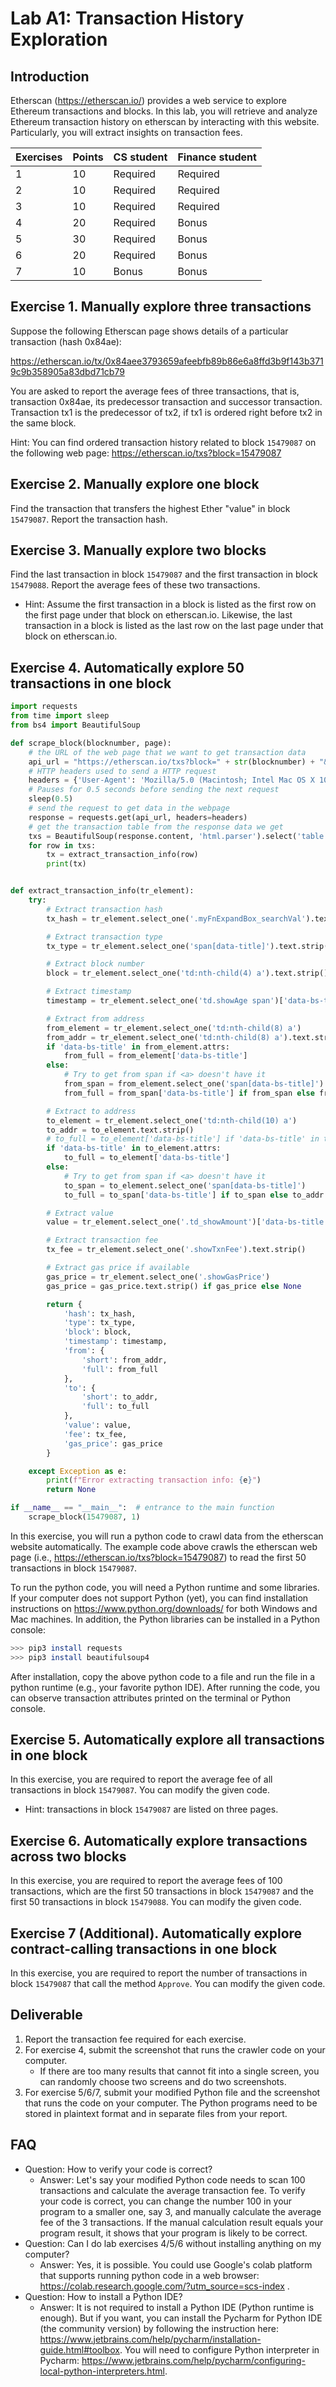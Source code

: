 Lab A1: Transaction History Exploration
===

Introduction
---

Etherscan (https://etherscan.io/) provides a web service to explore Ethereum transactions and blocks. In this lab, you will retrieve and analyze Ethereum transaction history on etherscan by interacting with this website. Particularly, you will extract insights on transaction fees.

| Exercises | Points | CS student | Finance student
| --- | --- | --- | --- |
|  1  | 10 |  Required | Required |
|  2  | 10 | Required | Required |
|  3  | 10 | Required | Required |
|  4  | 20 | Required | Bonus |
|  5  | 30 | Required | Bonus |
|  6  | 20 | Required | Bonus |
|  7  | 10 | Bonus | Bonus |

Exercise 1. Manually explore three transactions
---

Suppose the following Etherscan page shows details of a particular transaction (hash 0x84ae):

https://etherscan.io/tx/0x84aee3793659afeebfb89b86e6a8ffd3b9f143b3719c9b358905a83dbd71cb79

You are asked to report the average fees of three transactions, that is, transaction 0x84ae, its predecessor transaction and successor transaction. Transaction tx1 is the predecessor of tx2, if tx1 is ordered right before tx2 in the same block.

Hint: You can find ordered transaction history related to block `15479087` on the following web page: https://etherscan.io/txs?block=15479087

Exercise 2. Manually explore one block
---

Find the transaction that transfers the highest Ether "value" in block `15479087`. Report the transaction hash. 

Exercise 3. Manually explore two blocks
---

Find the last transaction in block `15479087` and the first transaction in block `15479088`. Report the average fees of these two transactions.

- Hint: Assume the first transaction in a block is listed as the first row on the first page under that block on etherscan.io. Likewise, the last transaction in a block is listed as the last row on the last page under that block on etherscan.io.

Exercise 4. Automatically explore 50 transactions in one block
---

```python
import requests
from time import sleep
from bs4 import BeautifulSoup

def scrape_block(blocknumber, page):
    # the URL of the web page that we want to get transaction data
    api_url = "https://etherscan.io/txs?block=" + str(blocknumber) + "&p=" + str(page)
    # HTTP headers used to send a HTTP request
    headers = {'User-Agent': 'Mozilla/5.0 (Macintosh; Intel Mac OS X 10.15; rv:72.0) Gecko/20100101 Firefox/72.0'}
    # Pauses for 0.5 seconds before sending the next request
    sleep(0.5)
    # send the request to get data in the webpage
    response = requests.get(api_url, headers=headers)
    # get the transaction table from the response data we get
    txs = BeautifulSoup(response.content, 'html.parser').select('table.table-hover tbody tr')
    for row in txs:
        tx = extract_transaction_info(row)
        print(tx)


def extract_transaction_info(tr_element):
    try:
        # Extract transaction hash
        tx_hash = tr_element.select_one('.myFnExpandBox_searchVal').text.strip()

        # Extract transaction type
        tx_type = tr_element.select_one('span[data-title]').text.strip()

        # Extract block number
        block = tr_element.select_one('td:nth-child(4) a').text.strip()

        # Extract timestamp
        timestamp = tr_element.select_one('td.showAge span')['data-bs-title']

        # Extract from address
        from_element = tr_element.select_one('td:nth-child(8) a')
        from_addr = tr_element.select_one('td:nth-child(8) a').text.strip()
        if 'data-bs-title' in from_element.attrs:
            from_full = from_element['data-bs-title']
        else:
            # Try to get from span if <a> doesn't have it
            from_span = from_element.select_one('span[data-bs-title]')
            from_full = from_span['data-bs-title'] if from_span else from_addr

        # Extract to address
        to_element = tr_element.select_one('td:nth-child(10) a')
        to_addr = to_element.text.strip()
        # to_full = to_element['data-bs-title'] if 'data-bs-title' in to_element.attrs else to_addr
        if 'data-bs-title' in to_element.attrs:
            to_full = to_element['data-bs-title']
        else:
            # Try to get from span if <a> doesn't have it
            to_span = to_element.select_one('span[data-bs-title]')
            to_full = to_span['data-bs-title'] if to_span else to_addr

        # Extract value
        value = tr_element.select_one('.td_showAmount')['data-bs-title']

        # Extract transaction fee
        tx_fee = tr_element.select_one('.showTxnFee').text.strip()

        # Extract gas price if available
        gas_price = tr_element.select_one('.showGasPrice')
        gas_price = gas_price.text.strip() if gas_price else None

        return {
            'hash': tx_hash,
            'type': tx_type,
            'block': block,
            'timestamp': timestamp,
            'from': {
                'short': from_addr,
                'full': from_full
            },
            'to': {
                'short': to_addr,
                'full': to_full
            },
            'value': value,
            'fee': tx_fee,
            'gas_price': gas_price
        }

    except Exception as e:
        print(f"Error extracting transaction info: {e}")
        return None

if __name__ == "__main__":  # entrance to the main function
    scrape_block(15479087, 1)
```

In this exercise, you will run a python code to crawl data from the etherscan website automatically. The example code above crawls the etherscan web page  (i.e., https://etherscan.io/txs?block=15479087) to read the first 50 transactions in block `15479087`.

To run the python code, you will need a Python runtime and some libraries. If your computer does not support Python (yet), you can find installation instructions on
https://www.python.org/downloads/ for both Windows and Mac machines. In addition, the Python libraries can be installed in a Python console: 

```bash
>>> pip3 install requests
>>> pip3 install beautifulsoup4
```

After installation, copy the above python code to a file and run the file in a python runtime (e.g., your favorite python IDE). After running the code, you can observe transaction attributes printed on the terminal or Python console.

Exercise 5. Automatically explore all transactions in one block
---

In this exercise, you are required to report the average fee of all transactions in block `15479087`. You can modify the given code.

- Hint: transactions in block `15479087` are listed on three pages.

Exercise 6. Automatically explore transactions across two blocks
---

In this exercise, you are required to report the average fees of 100 transactions, which are the first 50 transactions in block `15479087` and the first 50 transactions in block `15479088`. You can modify the given code.

Exercise 7 (Additional). Automatically explore contract-calling transactions in one block
---

In this exercise, you are required to report the number of transactions in block `15479087` that call the method `Approve`. You can modify the given code.

Deliverable
---

1. Report the transaction fee required for each exercise.
2. For exercise 4, submit the screenshot that runs the crawler code on your computer.
    - If there are too many results that cannot fit into a single screen, you can randomly choose two screens and do two screenshots. 
3. For exercise 5/6/7, submit your modified Python file and the screenshot that runs the code on your computer. The Python programs need to be stored in plaintext format and in separate files from your report. 

FAQ
---

- Question: How to verify your code is correct?
    - Answer: Let's say your modified Python code needs to scan 100 transactions and calculate the average transaction fee. To verify your code is correct, you can change the number 100 in your program to a smaller one, say 3, and manually calculate the average fee of the 3 transactions. If the manual calculation result equals your program result, it shows that your program is likely to be correct.
- Question: Can I do lab exercises 4/5/6 without installing anything on my computer?
    - Answer: Yes, it is possible. You could use Google's colab platform that supports running python code in a web browser:  https://colab.research.google.com/?utm_source=scs-index .
- Question: How to install a Python IDE?
    - Answer: It is not required to install a Python IDE (Python runtime is enough). But if you want, you can install the Pycharm for Python IDE (the community version) by following the instruction here: https://www.jetbrains.com/help/pycharm/installation-guide.html#toolbox. You will need to configure Python interpreter in Pycharm: https://www.jetbrains.com/help/pycharm/configuring-local-python-interpreters.html.

